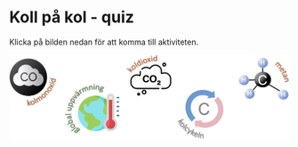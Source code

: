 # Koll på kol - quiz

Klicka på bilden nedan för att komma till aktiviteten.

[![Open Quiz](images/carboncycle_nb_header_swe2.png)](http://fileadmin.cs.lth.se/cs/Education/skolprog/klimatfestival/co2_quiz/)
